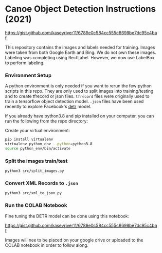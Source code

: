 # Canoe Object Detection Instructions (2021)


https://gist.github.com/kaseyriver11/6789e0c584cc555c8698be7dc95c4baf

This repository contains the images and labels needed for training. Images were taken from both Google Earth and Bing. We do not own these images. Labeling was completing using RectLabel. However, we now use LabelBox to perform labeling.

### Environment Setup

A python environment is only needed if you want to rerun the few python scripts in this repo. They are only used to split images into training/testing and to create tfrecord or json files. `tfrecord` files were originally used to train a tensorflow object detection model. `.json` files have been used recently to explore Facebook's [detr](https://github.com/facebookresearch/detr) model.

If you already have python3.8 and pip installed on your computer, you can run the following from the repo directory:

Create your virtual environment:

```bash
pip install virtualenv
virtualenv python_env --python=python3.8
source python_env/bin/activate
```

### Split the images train/test

```
python3 src/split_images.py 
```

### Convert XML Records to `.json`

```
python3 src/xml_to_json.py
```

### Run the COLAB Notebook

Fine tuning the DETR model can be done using this notebook:

https://gist.github.com/kaseyriver11/6789e0c584cc555c8698be7dc95c4baf

Images will nee to be placed on your google drive or uploaded to the COLAB notebook in order to follow along.